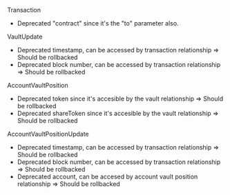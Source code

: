 Transaction
- Deprecated "contract" since it's the "to" parameter also. 

VaultUpdate
- Deprecated timestamp, can be accessed by transaction relationship => Should be rollbacked
- Deprecated block number, can be accessed by transaction relationship => Should be rollbacked

AccountVaultPosition
- Deprecated token since it's accesible by the vault relationship => Should be rollbacked
- Deprecated shareToken since it's accesible by the vault relationship  => Should be rollbacked

AccountVaultPositionUpdate
- Deprecated timestamp, can be accessed by transaction relationship => Should be rollbacked
- Deprecated block number, can be accessed by transaction relationship => Should be rollbacked
- Deprecated account, can be accesed by account vault position relationship => Should be rollbacked


